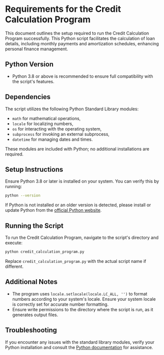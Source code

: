 
# Requirements for the Credit Calculation Program

This document outlines the setup required to run the Credit Calculation Program successfully. This Python script facilitates the calculation of loan details, including monthly payments and amortization schedules, enhancing personal finance management.

## Python Version

- Python 3.8 or above is recommended to ensure full compatibility with the script's features.

## Dependencies

The script utilizes the following Python Standard Library modules:
- `math` for mathematical operations,
- `locale` for localizing numbers,
- `os` for interacting with the operating system,
- `subprocess` for invoking an external subprocess,
- `datetime` for managing dates and times.

These modules are included with Python; no additional installations are required.

## Setup Instructions

Ensure Python 3.8 or later is installed on your system. You can verify this by running:
```bash
python --version
```
If Python is not installed or an older version is detected, please install or update Python from the [official Python website](https://www.python.org/downloads/).

## Running the Script

To run the Credit Calculation Program, navigate to the script's directory and execute:
```bash
python credit_calculation_program.py
```
Replace `credit_calculation_program.py` with the actual script name if different.

## Additional Notes

- The program uses `locale.setlocale(locale.LC_ALL, '')` to format numbers according to your system's locale. Ensure your system locale is correctly set for accurate number formatting.
- Ensure write permissions to the directory where the script is run, as it generates output files.

## Troubleshooting

If you encounter any issues with the standard library modules, verify your Python installation and consult the [Python documentation](https://docs.python.org/3/library/) for assistance.
